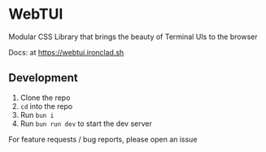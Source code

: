 # WebTUI

Modular CSS Library that brings the beauty of Terminal UIs to the browser

Docs: at https://webtui.ironclad.sh

## Development

1. Clone the repo
2. `cd` into the repo
3. Run `bun i`
5. Run `bun run dev` to start the dev server

For feature requests / bug reports, please open an issue
